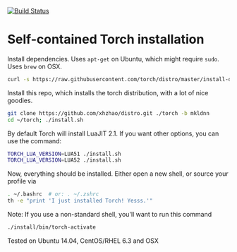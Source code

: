 [![Build Status](https://travis-ci.org/torch/distro.svg?branch=master)](https://travis-ci.org/torch/distro)

Self-contained Torch installation
============

Install dependencies. Uses `apt-get` on Ubuntu, which might require `sudo`. Uses `brew` on OSX.
```sh
curl -s https://raw.githubusercontent.com/torch/distro/master/install-deps | bash
```

Install this repo, which installs the torch distribution, with a lot of nice goodies.
```sh
git clone https://github.com/xhzhao/distro.git ./torch -b mkldnn
cd ~/torch; ./install.sh
```

By default Torch will install LuaJIT 2.1. If you want other options, you can use the command:
```sh
TORCH_LUA_VERSION=LUA51 ./install.sh
TORCH_LUA_VERSION=LUA52 ./install.sh
```

Now, everything should be installed. Either open a new shell, or source your profile via
```sh
. ~/.bashrc  # or: . ~/.zshrc
th -e "print 'I just installed Torch! Yesss.'"
```

Note: If you use a non-standard shell, you'll want to run this command
```sh
./install/bin/torch-activate
```

Tested on Ubuntu 14.04, CentOS/RHEL 6.3 and OSX
